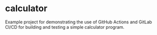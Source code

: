 # calculator
Example project for demonstrating the use of GitHub Actions
and GitLab CI/CD for building and testing a simple calculator program.
